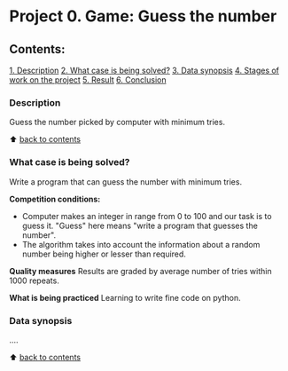 # Project 0. Game: Guess the number

## Contents:
[1. Description](https://github.com/mrKaffeine/autistic_convulsions/tree/main/project_0/README(en).md#Description) 
[2. What case is being solved?](https://github.com/mrKaffeine/autistic_convulsions/tree/main/project_0/README(en).md#What-case-is-being-solved?)
[3. Data synopsis](https://github.com/mrKaffeine/autistic_convulsions/tree/main/project_0/README(en).md#Data-synopsis) 
[4. Stages of work on the project](https://github.com/mrKaffeine/autistic_convulsions/tree/main/project_0/README(en).md#Stages-of-work-on-the-project) 
[5. Result](https://github.com/mrKaffeine/autistic_convulsions/tree/main/project_0/README(en).md#Result) 
[6. Conclusion](https://github.com/mrKaffeine/autistic_convulsions/tree/main/project_0/README(en).md#Conclusion) 

### Description
Guess the number picked by computer with minimum tries.

:arrow_up: [back to contents](https://github.com/mrKaffeine/autistic_convulsions/tree/main/project_0/README(en).md#Contents)

### What case is being solved?
Write a program that can guess the number with minimum tries.

**Competition conditions:** 
- Computer makes an integer in range from 0 to 100 and our task is to guess it. "Guess" here means "write a program that guesses the number".
- The algorithm takes into account the information about a random number being higher or lesser than required.

**Quality measures** 
Results are graded by average number of tries within 1000 repeats.

**What is being practiced** 
Learning to write fine code on python.

### Data synopsis
....

:arrow_up: [back to contents](https://github.com/mrKaffeine/autistic_convulsions/tree/main/project_0/README(en).md#Contents)